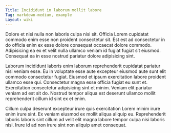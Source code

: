 ```yaml
---
Title: Incididunt in laborum mollit labore
Tag: markdown-medium, example
Layout: wiki
---
```

Dolore et nisi nulla non laboris culpa nisi sit. Officia Lorem cupidatat commodo enim esse non proident consectetur sit. Est est ad consectetur in do officia enim ex esse dolore consequat occaecat dolore commodo. Adipisicing ea ex et velit nulla ullamco veniam id fugiat fugiat sit eiusmod. Consequat ea in esse nostrud pariatur dolore adipisicing sint.

Laborum incididunt laboris enim laborum reprehenderit cupidatat pariatur nisi veniam esse. Eu in voluptate esse aute excepteur eiusmod aute sunt elit commodo consectetur fugiat. Eiusmod et ipsum exercitation labore proident ullamco esse qui. Consectetur magna esse officia fugiat eu sunt et. Exercitation consectetur adipisicing sint et minim. Veniam elit pariatur veniam ad est sit do. Nostrud tempor aliqua est deserunt ullamco mollit reprehenderit cillum id sint ex et enim.

Cillum culpa deserunt excepteur irure quis exercitation Lorem minim irure enim irure sint. Ex veniam eiusmod ex mollit aliqua aliquip eu. Reprehenderit laboris laboris sint cillum ad velit elit magna labore tempor culpa nisi laboris nisi. Irure id ad non irure sint non aliquip amet consequat.